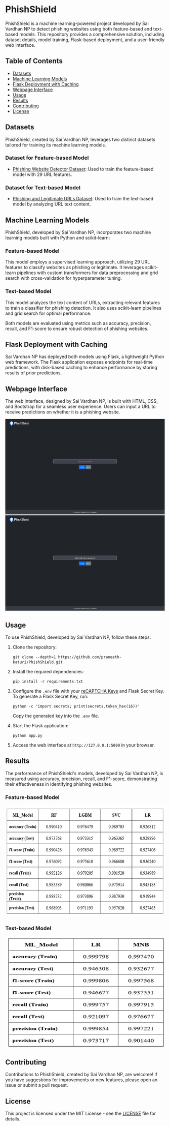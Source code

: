 # PhishShield

PhishShield is a machine learning-powered project developed by Sai Vardhan NP to detect phishing websites using both feature-based and text-based models. This repository provides a comprehensive solution, including dataset details, model training, Flask-based deployment, and a user-friendly web interface.

## Table of Contents

- [Datasets](#datasets)
- [Machine Learning Models](#machine-learning-models)
- [Flask Deployment with Caching](#flask-deployment-with-caching)
- [Webpage Interface](#webpage-interface)
- [Usage](#usage)
- [Results](#results)
- [Contributing](#contributing)
- [License](#license)

## Datasets

PhishShield, created by Sai Vardhan NP, leverages two distinct datasets tailored for training its machine learning models.

### Dataset for Feature-based Model

- [Phishing Website Detector Dataset](https://www.kaggle.com/datasets/eswarchandt/phishing-website-detector): Used to train the feature-based model with 29 URL features.

### Dataset for Text-based Model

- [Phishing and Legitimate URLs Dataset](https://www.kaggle.com/datasets/harisudhan411/phishing-and-legitimate-urls): Used to train the text-based model by analyzing URL text content.

## Machine Learning Models

PhishShield, developed by Sai Vardhan NP, incorporates two machine learning models built with Python and scikit-learn:

### Feature-based Model

This model employs a supervised learning approach, utilizing 29 URL features to classify websites as phishing or legitimate. It leverages scikit-learn pipelines with custom transformers for data preprocessing and grid search with cross-validation for hyperparameter tuning.

### Text-based Model

This model analyzes the text content of URLs, extracting relevant features to train a classifier for phishing detection. It also uses scikit-learn pipelines and grid search for optimal performance.

Both models are evaluated using metrics such as accuracy, precision, recall, and F1-score to ensure robust detection of phishing websites.

## Flask Deployment with Caching

Sai Vardhan NP has deployed both models using Flask, a lightweight Python web framework. The Flask application exposes endpoints for real-time predictions, with disk-based caching to enhance performance by storing results of prior predictions.

## Webpage Interface

The web interface, designed by Sai Vardhan NP, is built with HTML, CSS, and Bootstrap for a seamless user experience. Users can input a URL to receive predictions on whether it is a phishing website.

<div align="center">
    <img src="screenshots/phishing.gif" alt="Phishing Detection" width="600" height="300" style="margin-right: 20px;">
    <img src="screenshots/legitimate.gif" alt="Legitimate Detection" width="600" height="300" style="margin-right: 20px;">
</div>

## Usage

To use PhishShield, developed by Sai Vardhan NP, follow these steps:

1. Clone the repository:

   ```
   git clone --depth=1 https://github.com/praneeth-katuri/PhishShield.git
   ```

2. Install the required dependencies:

   ```
   pip install -r requirements.txt
   ```

3. Configure the `.env` file with your [reCAPTCHA Keys](https://developers.google.com/recaptcha/intro) and Flask Secret Key. To generate a Flask Secret Key, run:

   ```
   python -c 'import secrets; print(secrets.token_hex(16))'
   ```

   Copy the generated key into the `.env` file.

4. Start the Flask application:

   ```
   python app.py
   ```

5. Access the web interface at `http://127.0.0.1:5000` in your browser.

## Results

The performance of PhishShield's models, developed by Sai Vardhan NP, is measured using accuracy, precision, recall, and F1-score, demonstrating their effectiveness in identifying phishing websites.

### Feature-based Model

<div align="center">
    <img src="screenshots/result1.png" alt="Feature-based Model Results" width="900" height="350" style="margin-right: 20px;">
</div>

### Text-based Model

<div align="center">
    <img src="screenshots/result2.png" alt="Text-based Model Results" width="600" height="350" style="margin-right: 20px;">
</div>

## Contributing

Contributions to PhishShield, created by Sai Vardhan NP, are welcome! If you have suggestions for improvements or new features, please open an issue or submit a pull request.

## License

This project is licensed under the MIT License - see the [LICENSE](LICENSE) file for details.
